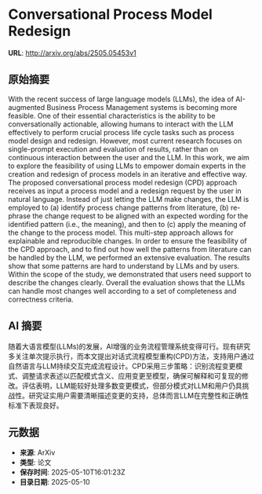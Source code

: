 # Conversational Process Model Redesign

**URL**: http://arxiv.org/abs/2505.05453v1

## 原始摘要

With the recent success of large language models (LLMs), the idea of
AI-augmented Business Process Management systems is becoming more feasible. One
of their essential characteristics is the ability to be conversationally
actionable, allowing humans to interact with the LLM effectively to perform
crucial process life cycle tasks such as process model design and redesign.
However, most current research focuses on single-prompt execution and
evaluation of results, rather than on continuous interaction between the user
and the LLM. In this work, we aim to explore the feasibility of using LLMs to
empower domain experts in the creation and redesign of process models in an
iterative and effective way. The proposed conversational process model redesign
(CPD) approach receives as input a process model and a redesign request by the
user in natural language. Instead of just letting the LLM make changes, the LLM
is employed to (a) identify process change patterns from literature, (b)
re-phrase the change request to be aligned with an expected wording for the
identified pattern (i.e., the meaning), and then to (c) apply the meaning of
the change to the process model. This multi-step approach allows for
explainable and reproducible changes. In order to ensure the feasibility of the
CPD approach, and to find out how well the patterns from literature can be
handled by the LLM, we performed an extensive evaluation. The results show that
some patterns are hard to understand by LLMs and by users. Within the scope of
the study, we demonstrated that users need support to describe the changes
clearly. Overall the evaluation shows that the LLMs can handle most changes
well according to a set of completeness and correctness criteria.


## AI 摘要

随着大语言模型(LLMs)的发展，AI增强的业务流程管理系统变得可行。现有研究多关注单次提示执行，而本文提出对话式流程模型重构(CPD)方法，支持用户通过自然语言与LLM持续交互完成流程设计。CPD采用三步策略：识别流程变更模式、调整请求表述以匹配模式含义、应用变更至模型，确保可解释和可复现的修改。评估表明，LLM能较好处理多数变更模式，但部分模式对LLM和用户仍具挑战性。研究证实用户需要清晰描述变更的支持，总体而言LLM在完整性和正确性标准下表现良好。

## 元数据

- **来源**: ArXiv
- **类型**: 论文
- **保存时间**: 2025-05-10T16:01:23Z
- **目录日期**: 2025-05-10
